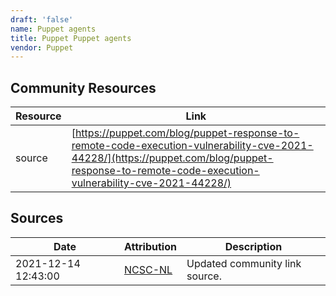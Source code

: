 ```yaml
---
draft: 'false'
name: Puppet agents
title: Puppet Puppet agents
vendor: Puppet
---
```



## Community Resources
| Resource | Link |
| --- | --- |
| source | [https://puppet.com/blog/puppet-response-to-remote-code-execution-vulnerability-cve-2021-44228/](https://puppet.com/blog/puppet-response-to-remote-code-execution-vulnerability-cve-2021-44228/) |


## Sources
| Date | Attribution | Description |
| --- | --- | --- |
| 2021-12-14 12:43:00 | [NCSC-NL](https://github.com/NCSC-NL/log4shell/blob/main/software/README.md) | Updated community link source.  |
